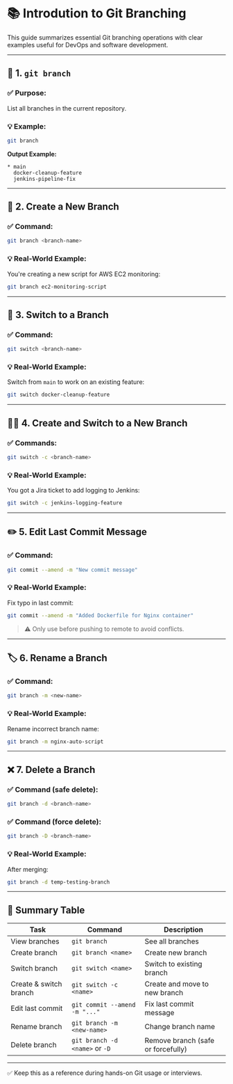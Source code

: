 
# 📚 Introdution to Git Branching

This guide summarizes essential Git branching operations with clear examples useful for DevOps and software development.

---

## 🔀 1. `git branch`

### ✅ Purpose:
List all branches in the current repository.

### 💡 Example:
```bash
git branch
```

**Output Example:**
```
* main
  docker-cleanup-feature
  jenkins-pipeline-fix
```

---

## 🌿 2. Create a New Branch

### ✅ Command:
```bash
git branch <branch-name>
```

### 💡 Real-World Example:
You're creating a new script for AWS EC2 monitoring:
```bash
git branch ec2-monitoring-script
```

---

## 🔄 3. Switch to a Branch

### ✅ Command:
```bash
git switch <branch-name>
```

### 💡 Real-World Example:
Switch from `main` to work on an existing feature:
```bash
git switch docker-cleanup-feature
```

---

## 🌱🔄 4. Create and Switch to a New Branch

### ✅ Commands:
```bash
git switch -c <branch-name>
```

### 💡 Real-World Example:
You got a Jira ticket to add logging to Jenkins:
```bash
git switch -c jenkins-logging-feature
```

---

## ✏️ 5. Edit Last Commit Message

### ✅ Command:
```bash
git commit --amend -m "New commit message"
```

### 💡 Real-World Example:
Fix typo in last commit:
```bash
git commit --amend -m "Added Dockerfile for Nginx container"
```

> ⚠️ Only use before pushing to remote to avoid conflicts.

---

## 🏷 6. Rename a Branch

### ✅ Command:
```bash
git branch -m <new-name>
```

### 💡 Real-World Example:
Rename incorrect branch name:
```bash
git branch -m nginx-auto-script
```

---

## ❌ 7. Delete a Branch

### ✅ Command (safe delete):
```bash
git branch -d <branch-name>
```

### ✅ Command (force delete):
```bash
git branch -D <branch-name>
```

### 💡 Real-World Example:
After merging:
```bash
git branch -d temp-testing-branch
```

---

## 📌 Summary Table

| Task                     | Command                             | Description                              |
|--------------------------|--------------------------------------|------------------------------------------|
| View branches            | `git branch`                         | See all branches                          |
| Create branch            | `git branch <name>`                  | Create new branch                         |
| Switch branch            | `git switch <name>`                  | Switch to existing branch                 |
| Create & switch branch   | `git switch -c <name>`               | Create and move to new branch            |
| Edit last commit         | `git commit --amend -m "..."`        | Fix last commit message                  |
| Rename branch            | `git branch -m <new-name>`           | Change branch name                        |
| Delete branch            | `git branch -d <name>` or `-D`       | Remove branch (safe or forcefully)       |

---

✅ Keep this as a reference during hands-on Git usage or interviews.
